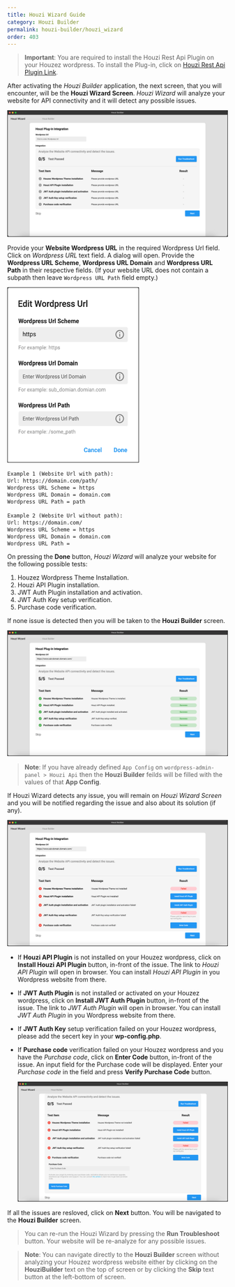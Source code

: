 ```yaml
---
title: Houzi Wizard Guide
category: Houzi Builder
permalink: houzi-builder/houzi_wizard
order: 403
---
```


> **Important**: You are required to install the Houzi Rest Api Plugin on your Houzez wordpress. To install the Plug-in, click on [Houzi Rest Api Plugin Link](https://github.com/booleanbites/houzi-rest-api).

After activating the *Houzi Builder* application, the next screen, that you will encounter, will be the **Houzi Wizard Screen**. *Houzi Wizard* will analyze your website for API connectivity and it will detect any possible issues.

<img src="../../images/houzi-wizard-screenshot-idle.png" alt="houzi-wizard-screenshot-idle" title="houzi-wizard-screenshot-idle" border= "1px solid"/> 

Provide your **Website Wordpress URL** in the required Wordpress Url field. Click on *Wordpress URL* text field. A dialog will open. Provide the **Wordpress URL Scheme**, **Wordpress URL Domain** and **Wordpress URL Path** in their respective fields. (If your website URL does not contain a subpath then leave `Wordpress URL Path` field empty.)

<img src="../../images/add-url-screenshot.png" alt="add-url-screenshot" title="add-url-screenshot" height="400" width ="300" border="1px solid"/> 

```
Example 1 (Website Url with path):
Url: https://domain.com/path/
Wordpress URL Scheme = https
Wordpress URL Domain = domain.com
Wordpress URL Path = path

Example 2 (Website Url without path):
Url: https://domain.com/
Wordpress URL Scheme = https
Wordpress URL Domain = domain.com
Wordpress URL Path = 
```
On pressing the **Done** button, *Houzi Wizard* will analyze your website for the following possible tests:

   1. Houzez Wordpress Theme Installation.
   2. Houzi API Plugin installation.
   3. JWT Auth Plugin installation and activation.
   4. JWT Auth Key setup verification.
   5. Purchase code verification.  

If none issue is detected then you will be taken to the **Houzi Builder** screen. 

<img src="../../images/houzi-wizard-screenshot-success.png" alt="houzi-wizard-screenshot-success" title="houzi-wizard-screenshot-success" border= "1px solid"/> 

> **Note**: If you have already defined `App Config` on `wordpress-admin-panel > Houzi Api` then the **Houzi Builder** feilds will be filled with the values of that **App Config**.

If Houzi Wizard detects any issue, you will remain on *Houzi Wizard Screen* and you will be notified regarding the issue and also about its solution (if any).

<img src="../../images/houzi-wizard-screenshot-failure.png" alt="houzi-wizard-screenshot-failure" title="houzi-wizard-screenshot-failure" border= "1px solid"/> 

- If **Houzi API Plugin** is not installed on your Houzez wordpress, click on **Install Houzi API Plugin** button, in-front of the issue. The link to *Houzi API Plugin* will open in browser. You can install *Houzi API Plugin* in you Wordpress website from there.

- If **JWT Auth Plugin** is not installed or activated on your Houzez wordpress, click on **Install JWT Auth Plugin** button, in-front of the issue. The link to *JWT Auth Plugin* will open in browser. You can install *JWT Auth Plugin* in you Wordpress website from there.

- If **JWT Auth Key** setup verification failed on your Houzez wordpress, please add the secert key in your **wp-config.php**.

- If **Purchase code** verification failed on your Houzez wordpress and you have the *Purchase code*, click on **Enter Code** button, in-front of the issue. An input field for the Purchase code will be displayed. Enter your *Purchase code* in the field and press **Verify Purchase Code** button.  
    
   <img src="../../images/houzi-wizard-screenshot-failure-purchase-code.png" alt="houzi-wizard-screenshot-failure-purchase-code" title="houzi-wizard-screenshot-failure-purchase-code" border= "1px solid"/> 

If all the issues are resloved, click on **Next** button. You will be navigated to the **Houzi Builder** screen.

> You can re-run the Houzi Wizard by pressing the **Run Troubleshoot** button. Your website will be re-analyze for any possible issues.

> **Note**: You can navigate directly to the **Houzi Builder** screen without analyzing your Houzez wordpress website either by clicking on the **HouziBuilder** text on the top of screen or by clicking the **Skip** text button at the left-bottom of screen.